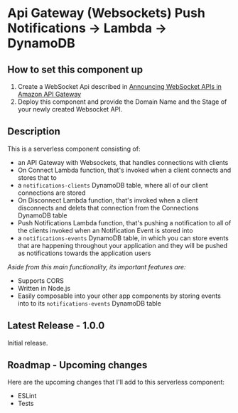 
# Api Gateway (Websockets) Push Notifications -> Lambda -> DynamoDB

## How to set this component up

1. Create a WebSocket Api described in [Announcing WebSocket APIs in Amazon API Gateway](https://aws.amazon.com/blogs/compute/announcing-websocket-apis-in-amazon-api-gateway)
2. Deploy this component and provide the Domain Name and the Stage of your newly created Websocket API.

## Description

This is a serverless component consisting of:

- an API Gateway with Websockets, that handles connections with clients
- On Connect Lambda function, that's invoked when a client connects and stores that to
- a `notifications-clients` DynamoDB table, where all of our client connections are stored
- On Disconnect Lambda function, that's invoked when a client disconnects and delets that connection from the Connections DynamoDB table
- Push Notifications Lambda function, that's pushing a notification to all of the clients invoked when an Notification Event is stored into
- a `notifications-events` DynamoDB table, in which you can store events that are happening throughout your application and they will be pushed as notifications towards the application users

_Aside from this main functionality, its important features are:_

- Supports CORS
- Written in Node.js
- Easily composable into your other app components by storing events into to its `notifications-events` DynamoDB table

## Latest Release - 1.0.0

Initial release.

## Roadmap - Upcoming changes

Here are the upcoming changes that I'll add to this serverless component:

- ESLint
- Tests
